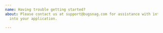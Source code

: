 ```yaml
---
name: Having trouble getting started?
about: Please contact us at support@bugsnag.com for assistance with integrating Bugsnag
  into your application.

---
```


<!--

Are you having trouble getting started? Please contact us directly at support@bugsnag.com for assistance with integrating Bugsnag into your application.

-->
